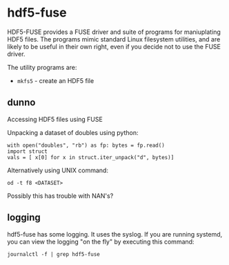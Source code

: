 # hdf5-fuse


HDF5-FUSE provides a FUSE driver and suite of programs for maniuplating HDF5 files. The programs mimic standard Linux filesystem
utilities, and are likely to be useful in their own right, even if you decide not to use the FUSE driver.

The utility programs are:

* ```mkfs5``` - create an HDF5 file



## dunno

Accessing HDF5 files using FUSE


Unpacking a dataset of doubles using python:

    with open("doubles", "rb") as fp: bytes = fp.read()
    import struct
    vals = [ x[0] for x in struct.iter_unpack("d", bytes)]

Alternatively using UNIX command:

    od -t f8 <DATASET>

Possibly this has trouble with NAN's?

## logging

hdf5-fuse has some logging. It uses the syslog. If you are running systemd, you can view the logging "on the fly" by executing this command:

    journalctl -f | grep hdf5-fuse


